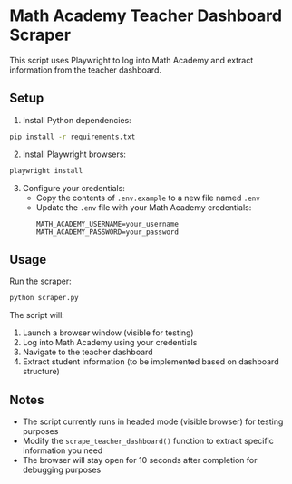 # Math Academy Teacher Dashboard Scraper

This script uses Playwright to log into Math Academy and extract information from the teacher dashboard.

## Setup

1. Install Python dependencies:
```bash
pip install -r requirements.txt
```

2. Install Playwright browsers:
```bash
playwright install
```

3. Configure your credentials:
   - Copy the contents of `.env.example` to a new file named `.env`
   - Update the `.env` file with your Math Academy credentials:
     ```
     MATH_ACADEMY_USERNAME=your_username
     MATH_ACADEMY_PASSWORD=your_password
     ```

## Usage

Run the scraper:
```bash
python scraper.py
```

The script will:
1. Launch a browser window (visible for testing)
2. Log into Math Academy using your credentials
3. Navigate to the teacher dashboard
4. Extract student information (to be implemented based on dashboard structure)

## Notes

- The script currently runs in headed mode (visible browser) for testing purposes
- Modify the `scrape_teacher_dashboard()` function to extract specific information you need
- The browser will stay open for 10 seconds after completion for debugging purposes 